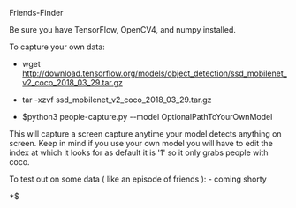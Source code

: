 Friends-Finder

Be sure you have TensorFlow, OpenCV4, and numpy installed.

To capture your own data:

* wget http://download.tensorflow.org/models/object_detection/ssd_mobilenet_v2_coco_2018_03_29.tar.gz

* tar -xzvf ssd_mobilenet_v2_coco_2018_03_29.tar.gz

* $python3 people-capture.py --model OptionalPathToYourOwnModel
	  
This will capture a screen capture anytime your model detects anything on screen. Keep in mind if you use your own model you will have to edit the index at which it looks for as default it is '1' so it only grabs people with coco.



To test out on some data ( like an episode of friends ): - coming shorty

*$

